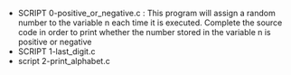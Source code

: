 - SCRIPT 0-positive_or_negative.c : This program will assign a random number to the variable n each time it is executed. Complete the source code in order to print whether the number stored in the variable n is positive or negative
- SCRIPT 1-last_digit.c
- script 2-print_alphabet.c

